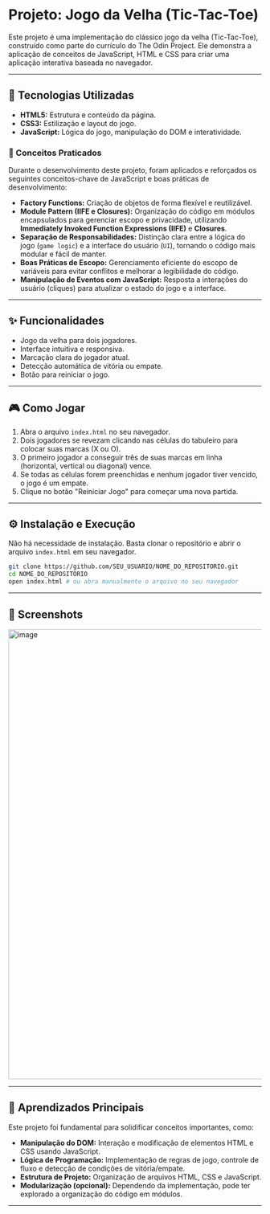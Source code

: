 # Projeto: Jogo da Velha (Tic-Tac-Toe)

Este projeto é uma implementação do clássico jogo da velha (Tic-Tac-Toe), construído como parte do currículo do The Odin Project. Ele demonstra a aplicação de conceitos de JavaScript, HTML e CSS para criar uma aplicação interativa baseada no navegador.

-----

## 🚀 Tecnologias Utilizadas

  * **HTML5:** Estrutura e conteúdo da página.
  * **CSS3:** Estilização e layout do jogo.
  * **JavaScript:** Lógica do jogo, manipulação do DOM e interatividade.

### 🧠 Conceitos Praticados

Durante o desenvolvimento deste projeto, foram aplicados e reforçados os seguintes conceitos-chave de JavaScript e boas práticas de desenvolvimento:

  * **Factory Functions:** Criação de objetos de forma flexível e reutilizável.
  * **Module Pattern (IIFE e Closures):** Organização do código em módulos encapsulados para gerenciar escopo e privacidade, utilizando **Immediately Invoked Function Expressions (IIFE)** e **Closures**.
  * **Separação de Responsabilidades:** Distinção clara entre a lógica do jogo (`game logic`) e a interface do usuário (`UI`), tornando o código mais modular e fácil de manter.
  * **Boas Práticas de Escopo:** Gerenciamento eficiente do escopo de variáveis para evitar conflitos e melhorar a legibilidade do código.
  * **Manipulação de Eventos com JavaScript:** Resposta a interações do usuário (cliques) para atualizar o estado do jogo e a interface.

-----

## ✨ Funcionalidades

  * Jogo da velha para dois jogadores.
  * Interface intuitiva e responsiva.
  * Marcação clara do jogador atual.
  * Detecção automática de vitória ou empate.
  * Botão para reiniciar o jogo.

-----

## 🎮 Como Jogar

1.  Abra o arquivo `index.html` no seu navegador.
2.  Dois jogadores se revezam clicando nas células do tabuleiro para colocar suas marcas (X ou O).
3.  O primeiro jogador a conseguir três de suas marcas em linha (horizontal, vertical ou diagonal) vence.
4.  Se todas as células forem preenchidas e nenhum jogador tiver vencido, o jogo é um empate.
5.  Clique no botão "Reiniciar Jogo" para começar uma nova partida.

-----

## ⚙️ Instalação e Execução

Não há necessidade de instalação. Basta clonar o repositório e abrir o arquivo `index.html` em seu navegador.

```bash
git clone https://github.com/SEU_USUARIO/NOME_DO_REPOSITORIO.git
cd NOME_DO_REPOSITORIO
open index.html # ou abra manualmente o arquivo no seu navegador
```

-----

## 📸 Screenshots

<img width="1668" height="896" alt="image" src="https://github.com/user-attachments/assets/d8a76903-fe59-46cc-b398-9cca0a39fcfe" />

-----

## 📖 Aprendizados Principais

Este projeto foi fundamental para solidificar conceitos importantes, como:

  * **Manipulação do DOM:** Interação e modificação de elementos HTML e CSS usando JavaScript.
  * **Lógica de Programação:** Implementação de regras de jogo, controle de fluxo e detecção de condições de vitória/empate.
  * **Estrutura de Projeto:** Organização de arquivos HTML, CSS e JavaScript.
  * **Modularização (opcional):** Dependendo da implementação, pode ter explorado a organização do código em módulos.

-----
